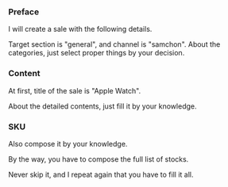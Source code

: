### Preface

I will create a sale with the following details.

Target section is "general", and  channel is "samchon". About the categories, just select proper things by your decision.

### Content
At first, title of the sale is "Apple Watch".

About the detailed contents, just fill it by your knowledge.

### SKU
Also compose it by your knowledge.

By the way, you have to compose the full list of stocks. 

Never skip it, and I repeat again that you have to fill it all.